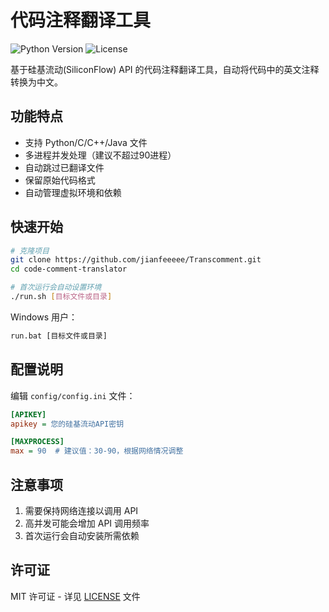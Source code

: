 # 代码注释翻译工具

![Python Version](https://img.shields.io/badge/python-3.7+-blue.svg)
![License](https://img.shields.io/badge/license-MIT-green.svg)

基于硅基流动(SiliconFlow) API 的代码注释翻译工具，自动将代码中的英文注释转换为中文。

## 功能特点

- 支持 Python/C/C++/Java 文件
- 多进程并发处理（建议不超过90进程）
- 自动跳过已翻译文件
- 保留原始代码格式
- 自动管理虚拟环境和依赖

## 快速开始

```bash
# 克隆项目
git clone https://github.com/jianfeeeee/Transcomment.git
cd code-comment-translator

# 首次运行会自动设置环境
./run.sh [目标文件或目录]
```

Windows 用户：

```cmd
run.bat [目标文件或目录]
```

## 配置说明

编辑 `config/config.ini` 文件：

```ini
[APIKEY]
apikey = 您的硅基流动API密钥

[MAXPROCESS]
max = 90  # 建议值：30-90，根据网络情况调整
```

## 注意事项

1. 需要保持网络连接以调用 API
2. 高并发可能会增加 API 调用频率
3. 首次运行会自动安装所需依赖

## 许可证

MIT 许可证 - 详见 [LICENSE](LICENSE) 文件
